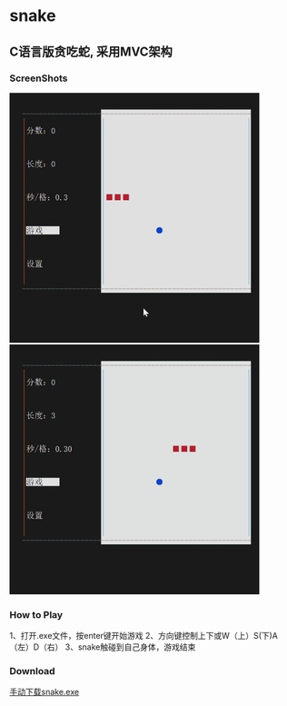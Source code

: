 # snake
## C语言版贪吃蛇, 采用MVC架构
### ScreenShots
![](/screenshots/s1.gif)
![](/screenshots/s2.gif)
### How to Play
1、打开.exe文件，按enter键开始游戏
2、方向键控制上下或W（上）S(下)A（左）D（右）
3、snake触碰到自己身体，游戏结束
### Download
[手动下载snake.exe](/bin/snake.exe)
